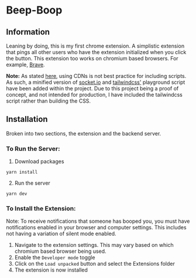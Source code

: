# Beep-Boop

## Information

Leaning by doing, this is my first chrome extension. A simplistic extension that pings all other users who have the extension initialized when you click the button. This extension too works on chromium based browsers. For example, [Brave](https://brave.com/).

<strong>Note:</strong>
As stated [here](https://developer.chrome.com/docs/apps/contentSecurityPolicy/#resourceLoading), using CDNs is not best practice for including scripts. As such, a minified version of [socket.io](https://socket.io/) and [tailwindcss'](https://tailwindcss.com/) playground script have been added within the project. Due to this project being a proof of concept, and not intended for production, I have included the tailwindcss script rather than building the CSS.

## Installation

Broken into two sections, the extension and the backend server.

### To Run the Server:

1. Download packages

```
yarn install
```

2. Run the server

```
yarn dev
```

### To Install the Extension:

Note: To receive notifications that someone has booped you, you must have notifications enabled in your browser and computer settings. This includes not having a variation of silent mode enabled.

1. Navigate to the extension settings. This may vary based on which chromium based browser being used.
2. Enable the `Developer mode` toggle
3. Click on the `Load unpacked` button and select the Extensions folder
4. The extension is now installed
